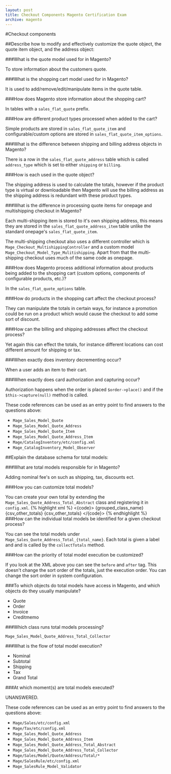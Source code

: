 ```yaml
---
layout: post
title: Checkout Components Magento Certification Exam
archive: magento
---
```

#Checkout components

##Describe how to modify and effectively customize the quote object, the quote item object, and the address object:

###What is the quote model used for in Magento?

To store information about the customers quote.

###What is the shopping cart model used for in Magento?

It is used to add/remove/edit/manipulate items in the quote table.

###How does Magento store information about the shopping cart?

In tables with a `sales_flat_quote` prefix.

###How are different product types processed when added to the cart?

Simple products are stored in `sales_flat_quote_item` and configurable/custom options are stored in `sales_flat_quote_item_options`.

###What is the difference between shipping and billing address objects in Magento?

There is a row in the `sales_flat_quote_address` table which is called `address_type` which is set to either `shipping` or `billing`.

###How is each used in the quote object?

The shipping address is used to calculate the totals, however if the product type is virtual or downloadable then Magento will use the billing address as the shipping address is redundant with these product types.

###What is the difference in processing quote items for onepage and multishipping checkout in Magento?

Each multi-shipping item is stored to it's own shipping address, this means they are stored in the `sales_flat_quote_address_item` table unlike the standard onepage's `sales_flat_quote_item`.

The multi-shipping checkout also uses a different controller which is `Mage_Checkout_MultishippingController` and a custom model `Mage_Checkout_Model_Type_Mulitishipping`. Apart from that the multi-shipping checkout uses much of the same code as onepage. 

###How does Magento process additional information about products being added to the shopping cart (custom options, components of configurable products, etc.)?

In the `sales_flat_quote_options` table.

###How do products in the shopping cart affect the checkout process?

They can manipulate the totals in certain ways, for instance a promotion could be run on a product which would cause the checkout to add some sort of discount.

###How can the billing and shipping addresses affect the checkout process?

Yet again this can effect the totals, for instance different locations can cost different amount for shipping or tax.

###When exactly does inventory decrementing occur?

When a user adds an item to their cart.

###When exactly does card authorization and capturing occur?

Authorization happens when the order is placed `$order->place()` and if the `$this->capture(null)` method is called.

These code references can be used as an entry point to find answers to the questions above:

- `Mage_Sales_Model_Quote`
- `Mage_Sales_Model_Quote_Address`
- `Mage_Sales_Model_Quote_Item`
- `Mage_Sales_Model_Quote_Address_Item`
- `Mage/CatalogInventory/etc/config.xml`
- `Mage_CatalogInventory_Model_Observer`
 
##Explain the database schema for total models:

###What are total models responsible for in Magento?

Adding nominal fee's on such as shipping, tax, discounts ect.

###How you can customize total models?

You can create your own total by extending the `Mage_Sales_Quote_Address_Total_Abstract` class and registering it in `config.xml`.
{% highlight xml %}
	<config>
	<global>
		<sales>
			<quote>
				<totals>
					<{code}>
						<class>{grouped_class_name}</class>
						<before>{csv_other_totals}</before>
						<after>{csv_other_totals}</after>
						</{code}>
				</totals>
			</quote>
		</sales>
	</global>
</config>
{% endhighlight %}
###How can the individual total models be identified for a given checkout process?

You can see the total models under `Mage_Sales_Quote_Address_Total_{total_name}`. Each total is given a label and and is called by the `collectTotals` method.

###How can the priority of total model execution be customized?

If you look at the XML above you can see the `before` and `after` tag. This doesn't change the sort order of the totals, just the execution order. You can change the sort order in system configuration.

###To which objects do total models have access in Magento, and which objects do they usually manipulate?

- Quote
- Order
- Invoice
- Creditmemo 

###Which class runs total models processing?

`Mage_Sales_Model_Quote_Address_Total_Collector`

###What is the flow of total model execution?

- Nominal
- Subtotal
- Shipping
- Tax
- Grand Total

###At which moment(s) are total models executed?

UNANSWERED.

These code references can be used as an entry point to find answers to the questions above:

- `Mage/Sales/etc/config.xml`
- `Mage/Tax/etc/config.xml`
- `Mage_Sales_Model_Quote_Address`
- `Mage_Sales_Model_Quote_Address_Item`
- `Mage_Sales_Model_Quote_Address_Total_Abstract`
- `Mage_Sales_Model_Quote_Address_Total_Collector`
- `Mage/Sales/Model/Quote/Address/Total/*`
- `Mage/SalesRule/etc/config.xml`
- `Mage_SalesRule_Model_Validator`